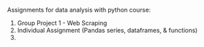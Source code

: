Assignments for data analysis with python course:
1. Group Project 1 - Web Scraping
2. Individual Assignment (Pandas series, dataframes, & functions)
3. 
